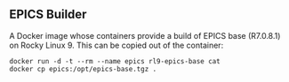EPICS Builder
--------------------
A Docker image whose containers provide a build of EPICS base (R7.0.8.1) on Rocky Linux 9.
This can be copied out of the container:
```
docker run -d -t --rm --name epics rl9-epics-base cat
docker cp epics:/opt/epics-base.tgz .
```
